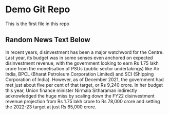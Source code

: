 # Demo Git Repo

This is the first file in this repo

## Random News Text Below

In recent years, disinvestment has been a major watchword for the Centre. Last year, its budget was in some senses even anchored on expected disinvestment revenue, with the government looking to earn Rs 1.75 lakh crore from the monetisation of PSUs (public sector undertakings) like Air India, BPCL (Bharat Petroleum Corporation Limited) and SCI (Shipping Corporation of India). However, as of December 2021, the government had met just about five per cent of that target, or Rs 9,240 crore. In her budget this year, Union finance minister Nirmala Sitharaman indirectly acknowledged the huge miss by scaling down the FY22 disinvestment revenue projection from Rs 1.75 lakh crore to Rs 78,000 crore and setting the 2022-23 target at just Rs 65,000 crore.

